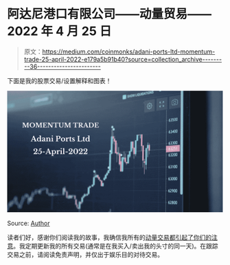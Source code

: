 # 阿达尼港口有限公司——动量贸易——2022 年 4 月 25 日

> 原文：<https://medium.com/coinmonks/adani-ports-ltd-momentum-trade-25-april-2022-e179a5b91b40?source=collection_archive---------36----------------------->

下面是我的股票交易/设置解释和图表！

![](img/2e8fcdb9ca267e701c43ac3cb7dbdf93.png)

Source: [Author](/@srirambalu/about)

读者们好，感谢你们阅读我的故事，我确信我所有的[动量交易都引起了你们的注意](https://srirambalu.medium.com/list/momentum-trades-ffa7083e4723)。我定期更新我的所有交易(通常是在我买入/卖出我的头寸的同一天)。在跟踪交易之前，请阅读免责声明，并仅出于娱乐目的对待交易。